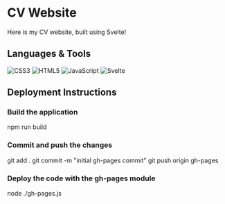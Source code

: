 # CV Website
Here is my CV website, built using Svelte!

## Languages & Tools
![CSS3](https://img.shields.io/badge/css3-%231572B6.svg?style=for-the-badge&logo=css3&logoColor=white)
![HTML5](https://img.shields.io/badge/html5-%23E34F26.svg?style=for-the-badge&logo=html5&logoColor=white)
![JavaScript](https://img.shields.io/badge/javascript-%23323330.svg?style=for-the-badge&logo=javascript&logoColor=%23F7DF1E)
![Svelte](https://img.shields.io/badge/svelte-%23f1413d.svg?style=for-the-badge&logo=svelte&logoColor=white)


## Deployment Instructions
### Build the application
npm run build

### Commit and push the changes
git add .
git commit -m "initial gh-pages commit"
git push origin gh-pages

### Deploy the code with the gh-pages module
node ./gh-pages.js
